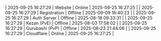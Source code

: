 | 2025-09-25 16:27:29 | Website | Online | 2025-09-25 16:27:25 |
| 2025-09-25 16:27:29 | Registration | Offline | 2025-09-09 16:40:23 |
| 2025-09-25 16:27:29 | Auth Server | Offline | 2025-08-18 09:33:31 |
| 2025-09-25 16:27:29 | Kezan (PvE) | Offline | 2025-08-03 17:58:02 |
| 2025-09-25 16:27:29 | Gurubashi (PvP) | Offline | 2025-08-23 21:44:06 |
| 2025-09-25 16:27:29 | Cloudflare | Online | 2025-09-25 16:27:25 |
